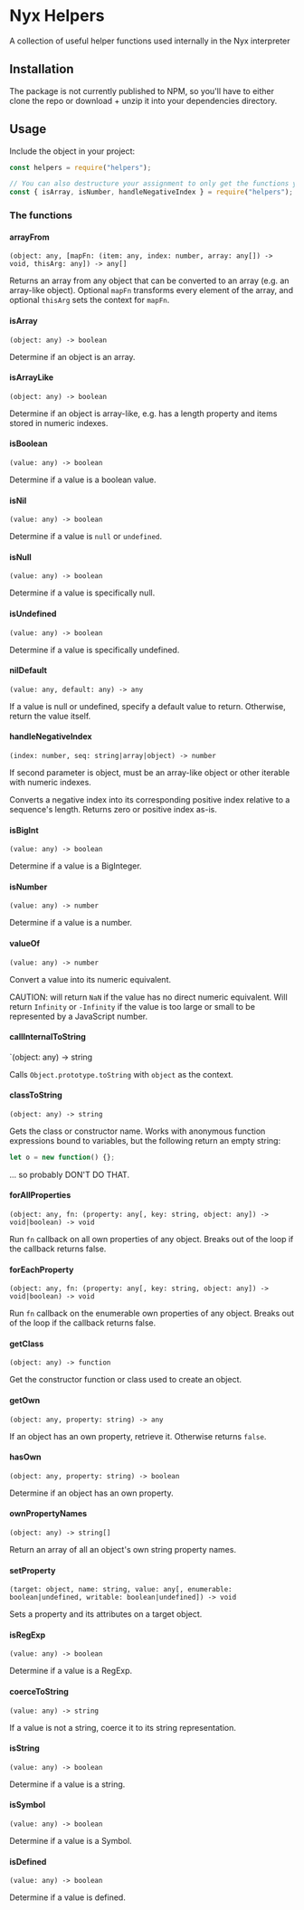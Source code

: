 # Nyx Helpers

A collection of useful helper functions used internally in the Nyx interpreter

## Installation

The package is not currently published to NPM, so you'll have to either clone the repo or download + unzip it into your dependencies directory.

## Usage

Include the object in your project:

```js
const helpers = require("helpers");

// You can also destructure your assignment to only get the functions you need
const { isArray, isNumber, handleNegativeIndex } = require("helpers");
```

### The functions

#### arrayFrom

`(object: any, [mapFn: (item: any, index: number, array: any[]) -> void, thisArg: any]) -> any[]`

Returns an array from any object that can be converted to an array (e.g. an array-like object). Optional `mapFn` transforms every element of the array, and optional `thisArg` sets the context for `mapFn`.

#### isArray

`(object: any) -> boolean`

Determine if an object is an array.

#### isArrayLike

`(object: any) -> boolean`

Determine if an object is array-like, e.g. has a length property and items stored in numeric indexes.

#### isBoolean

`(value: any) -> boolean`

Determine if a value is a boolean value.

#### isNil

`(value: any) -> boolean`

Determine if a value is `null` or `undefined`.

#### isNull

`(value: any) -> boolean`

Determine if a value is specifically null.

#### isUndefined

`(value: any) -> boolean`

Determine if a value is specifically undefined.

#### nilDefault

`(value: any, default: any) -> any`

If a value is null or undefined, specify a default value to return. Otherwise, return the value itself.

#### handleNegativeIndex

`(index: number, seq: string|array|object) -> number`

If second parameter is object, must be an array-like object or other iterable with numeric indexes.

Converts a negative index into its corresponding positive index relative to a sequence's length. Returns zero or positive index as-is.

#### isBigInt

`(value: any) -> boolean`

Determine if a value is a BigInteger.

#### isNumber

`(value: any) -> number`

Determine if a value is a number.

#### valueOf

`(value: any) -> number`

Convert a value into its numeric equivalent.

CAUTION: will return `NaN` if the value has no direct numeric equivalent. Will return `Infinity` or `-Infinity` if the value is too large or small to be represented by a JavaScript number.

#### callInternalToString

`(object: any) -> string

Calls `Object.prototype.toString` with `object` as the context.

#### classToString

`(object: any) -> string`

Gets the class or constructor name. Works with anonymous function expressions bound to variables, but the following return an empty string:

```js
let o = new function() {};
```

... so probably DON'T DO THAT.

#### forAllProperties

`(object: any, fn: (property: any[, key: string, object: any]) -> void|boolean) -> void`

Run `fn` callback on all own properties of any object. Breaks out of the loop if the callback returns false.

#### forEachProperty

`(object: any, fn: (property: any[, key: string, object: any]) -> void|boolean) -> void`

Run `fn` callback on the enumerable own properties of any object. Breaks out of the loop if the callback returns false.

#### getClass

`(object: any) -> function`

Get the constructor function or class used to create an object.

#### getOwn

`(object: any, property: string) -> any`

If an object has an own property, retrieve it. Otherwise returns `false`.

#### hasOwn

`(object: any, property: string) -> boolean`

Determine if an object has an own property.

#### ownPropertyNames

`(object: any) -> string[]`

Return an array of all an object's own string property names.

#### setProperty

`(target: object, name: string, value: any[, enumerable: boolean|undefined, writable: boolean|undefined]) -> void`

Sets a property and its attributes on a target object.

#### isRegExp

`(value: any) -> boolean`

Determine if a value is a RegExp.

#### coerceToString

`(value: any) -> string`

If a value is not a string, coerce it to its string representation.

#### isString

`(value: any) -> boolean`

Determine if a value is a string.

#### isSymbol

`(value: any) -> boolean`

Determine if a value is a Symbol.

#### isDefined

`(value: any) -> boolean`

Determine if a value is defined.
